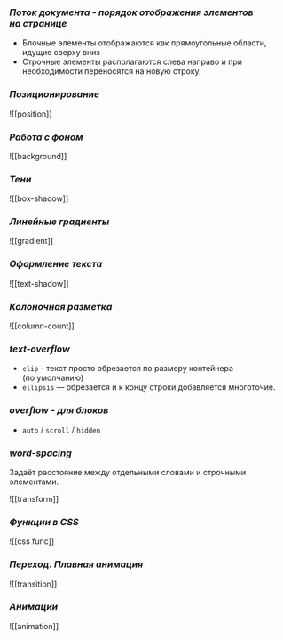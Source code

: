 ### _Поток документа - порядок отображения элементов на странице_

- Блочные элементы отображаются как прямоугольные области, идущие сверху вниз
- Строчные элементы располагаются слева направо и при необходимости переносятся на новую строку.

### _Позиционирование_

![[position]]

### _Работа с фоном_

![[background]]

### _Тени_

![[box-shadow]]

### _Линейные градиенты_

![[gradient]]

### _Оформление текста_

![[text-shadow]]

### _Колоночная разметка_

![[column-count]]

### _text-overflow_

- `clip` - текст просто обрезается по размеру контейнера (по умолчанию)
- `ellipsis` — обрезается и к концу строки добавляется многоточие.

### _overflow - для блоков_

- `auto` / `scroll` / `hidden`

### _word-spacing_

Задаёт расстояние между отдельными словами и строчными элементами.

![[transform]]

### *Функции в CSS*

![[css func]]

### *Переход. Плавная анимация*

![[transition]]

### *Анимации*

![[animation]]